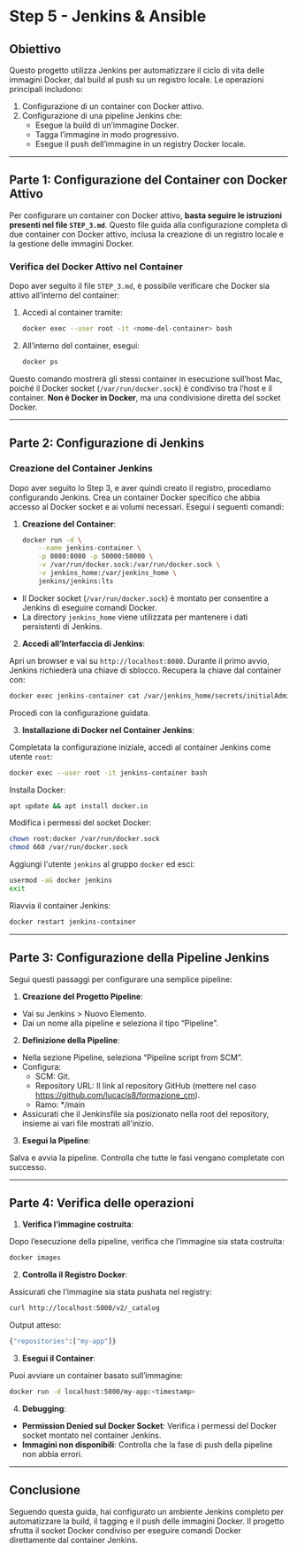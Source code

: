 # Step 5 - Jenkins & Ansible

## Obiettivo

Questo progetto utilizza Jenkins per automatizzare il ciclo di vita delle immagini Docker, dal build al push su un registro locale. Le operazioni principali includono:
1. Configurazione di un container con Docker attivo.
2. Configurazione di una pipeline Jenkins che:
   - Esegue la build di un’immagine Docker.
   - Tagga l’immagine in modo progressivo.
   - Esegue il push dell’immagine in un registry Docker locale.

---

## Parte 1: Configurazione del Container con Docker Attivo

Per configurare un container con Docker attivo, **basta seguire le istruzioni presenti nel file `STEP_3.md`**. Questo file guida alla configurazione completa di due container con Docker attivo, inclusa la creazione di un registro locale e la gestione delle immagini Docker.

### Verifica del Docker Attivo nel Container

Dopo aver seguito il file `STEP_3.md`, è possibile verificare che Docker sia attivo all’interno del container:

1. Accedi al container tramite:
   ```bash
   docker exec --user root -it <nome-del-container> bash
   ```

2. All’interno del container, esegui:
   ```bash
   docker ps
   ```

Questo comando mostrerà gli stessi container in esecuzione sull’host Mac, poiché il Docker socket (`/var/run/docker.sock`) è condiviso tra l’host e il container. **Non è Docker in Docker**, ma una condivisione diretta del socket Docker.

---

## Parte 2: Configurazione di Jenkins

### Creazione del Container Jenkins

Dopo aver seguito lo Step 3, e aver quindi creato il registro, procediamo configurando Jenkins. Crea un container Docker specifico che abbia accesso al Docker socket e ai volumi necessari. Esegui i seguenti comandi:

1. **Creazione del Container**:
   ```bash
   docker run -d \
       --name jenkins-container \
       -p 8080:8080 -p 50000:50000 \
       -v /var/run/docker.sock:/var/run/docker.sock \
       -v jenkins_home:/var/jenkins_home \
       jenkins/jenkins:lts
   ```

- Il Docker socket (`/var/run/docker.sock`) è montato per consentire a Jenkins di eseguire comandi Docker.
- La directory `jenkins_home` viene utilizzata per mantenere i dati persistenti di Jenkins.

2. **Accedi all’Interfaccia di Jenkins**:

Apri un browser e vai su `http://localhost:8080`. Durante il primo avvio, Jenkins richiederà una chiave di sblocco. Recupera la chiave dal container con:
   ```bash
   docker exec jenkins-container cat /var/jenkins_home/secrets/initialAdminPassword
   ```

Procedi con la configurazione guidata.

3. **Installazione di Docker nel Container Jenkins**:

Completata la configurazione iniziale, accedi al container Jenkins come utente `root`:
   ```bash
   docker exec --user root -it jenkins-container bash
   ```

Installa Docker:
   ```bash
   apt update && apt install docker.io
   ```

Modifica i permessi del socket Docker:
   ```bash
   chown root:docker /var/run/docker.sock  
   chmod 660 /var/run/docker.sock  
   ```

Aggiungi l'utente `jenkins` al gruppo `docker` ed esci:
   ```bash
   usermod -aG docker jenkins
   exit
   ```

Riavvia il container Jenkins:
   ```bash
   docker restart jenkins-container
   ```

---

## Parte 3: Configurazione della Pipeline Jenkins

Segui questi passaggi per configurare una semplice pipeline:

1. **Creazione del Progetto Pipeline**:

- Vai su Jenkins > Nuovo Elemento.
- Dai un nome alla pipeline e seleziona il tipo “Pipeline”.

2. **Definizione della Pipeline**:

- Nella sezione Pipeline, seleziona “Pipeline script from SCM”.
- Configura:
	- SCM: Git.
	- Repository URL: Il link al repository GitHub (mettere nel caso https://github.com/lucacis8/formazione_cm).
 	- Ramo: */main
 - Assicurati che il Jenkinsfile sia posizionato nella root del repository, insieme ai vari file mostrati all'inizio.

3. **Esegui la Pipeline**:

Salva e avvia la pipeline. Controlla che tutte le fasi vengano completate con successo.

---

## Parte 4: Verifica delle operazioni

1. **Verifica l’immagine costruita**:

Dopo l’esecuzione della pipeline, verifica che l’immagine sia stata costruita:
   ```bash
   docker images
   ```

2. **Controlla il Registro Docker**:

Assicurati che l’immagine sia stata pushata nel registry:
   ```bash
   curl http://localhost:5000/v2/_catalog
   ```

Output atteso:
   ```bash
   {"repositories":["my-app"]}
   ```

3. **Esegui il Container**:

Puoi avviare un container basato sull’immagine:
   ```bash
   docker run -d localhost:5000/my-app:<timestamp>
   ```

4. **Debugging**:

- **Permission Denied sul Docker Socket**: Verifica i permessi del Docker socket montato nel container Jenkins.
- **Immagini non disponibili**: Controlla che la fase di push della pipeline non abbia errori.

---

## Conclusione

Seguendo questa guida, hai configurato un ambiente Jenkins completo per automatizzare la build, il tagging e il push delle immagini Docker. Il progetto sfrutta il socket Docker condiviso per eseguire comandi Docker direttamente dal container Jenkins.
